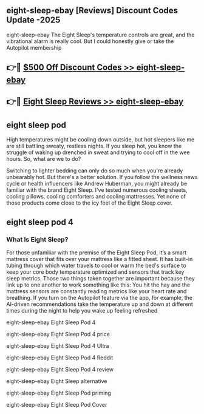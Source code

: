## eight-sleep-ebay [Reviews​] Discount Codes Update -2025

eight-sleep-ebay The Eight Sleep's temperature controls are great, and the vibrational alarm is really cool. But I could honestly give or take the Autopilot membership

## 👉🔴 [$500 Off Discount Codes >> eight-sleep-ebay](http://download.freeplayer.one?title=eight-sleep-ebay&ref=18-ES)

## 👉🔴 [Eight Sleep Reviews >> eight-sleep-ebay](http://download.freeplayer.one?title=eight-sleep-ebay&ref=18-ES)

## eight sleep pod

High temperatures might be cooling down outside, but hot sleepers like me are still battling sweaty, restless nights. If you sleep hot, you know the struggle of waking up drenched in sweat and trying to cool off in the wee hours. So, what are we to do?

Switching to lighter bedding can only do so much when you're already unbearably hot. But there's a better solution. If you follow the wellness news cycle or health influencers like Andrew Huberman, you might already be familiar with the brand Eight Sleep. I've tested numerous cooling sheets, cooling pillows, cooling comforters and cooling mattresses. Yet none of those products come close to the icy feel of the Eight Sleep cover.

## eight sleep pod 4

### What Is Eight Sleep?

For those unfamiliar with the premise of the Eight Sleep Pod, it’s a smart mattress cover that fits over your mattress like a fitted sheet. It has built-in tubing through which water travels to cool or warm the bed's surface to keep your core body temperature optimized and sensors that track key sleep metrics. Those two things taken together are important because they link up to one another to work something like this: You hit the hay and the mattress sensors are constantly reading metrics like your heart rate and breathing. If you turn on the Autopilot feature via the app, for example, the AI-driven recommendations take the temperature up and down at different times during the night to help you wake up feeling refreshed

eight-sleep-ebay Eight Sleep Pod 4

eight-sleep-ebay Eight Sleep Pod 4 price

eight-sleep-ebay Eight Sleep Pod 4 Ultra

eight-sleep-ebay Eight Sleep Pod 4 Reddit

eight-sleep-ebay Eight Sleep Pod 4 review

eight-sleep-ebay Eight Sleep alternative

eight-sleep-ebay Eight Sleep Pod priming

eight-sleep-ebay Eight Sleep Pod Cover